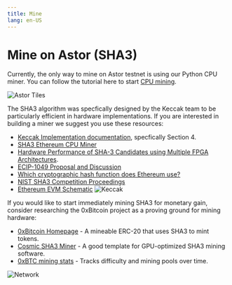 ```yaml
---
title: Mine
lang: en-US
---
```


# Mine on Astor (SHA3)

Currently, the only way to mine on Astor testnet is using our Python CPU miner. You can follow the tutorial here to start [CPU mining](/node/).

![Astor Tiles](/beaver.png)

The SHA3 algorithm was specfically designed by the Keccak team to be particularly efficient in hardware implementations. If you are interested in building a miner we suggest you use these resources:

* [Keccak Implementation documentation](https://keccak.team/files/Keccak-implementation-3.2.pdf), specfically Section 4.
* [SHA3 Ethereum CPU Miner](https://github.com/snissn/ethereum-cpu-miner)
* [Hardware Performance of SHA-3 Candidates using Multiple FPGA Architectures](https://web.archive.org/web/20120504073240/http://www.ecrypt.eu.org/hash2011/proceedings/hash2011_07.pdf).
* [ECIP-1049 Proposal and Discussion](https://github.com/ethereumclassic/ECIPs/issues/13)
* [Which cryptographic hash function does Ethereum use?](https://ethereum.stackexchange.com/questions/550/which-cryptographic-hash-function-does-ethereum-use)
* [NIST SHA3 Competition Proceedings](https://csrc.nist.gov/projects/hash-functions/sha-3-project)
* [Ethereum EVM Schematic](https://blog.aragon.one/content/images/2018/11/eth_time_machine_graph.jpg)
![Keccak](/keccak.jpg)

If you would like to start immediately mining SHA3 for monetary gain, consider researching the 0xBitcoin project as a proving ground for mining hardware:

* [0xBitcoin Homepage](https://0xbitcoin.org) - A mineable ERC-20 that uses SHA3 to mint tokens.
* [Cosmic SHA3 Miner](https://bitbucket.org/LieutenantTofu/cosmic-v3/downloads/) - A good template for GPU-optimized SHA3 mining software.
* [0xBTC mining stats](https://0x1d00ffff.github.io/0xBTC-Stats/?page=graphs#difficulty) - Tracks difficulty and mining pools over time.

![Network](/mine.gif)
